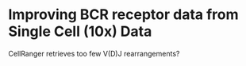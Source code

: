 # Improving BCR receptor data from Single Cell (10x) Data

CellRanger retrieves too few V(D)J rearrangements?
